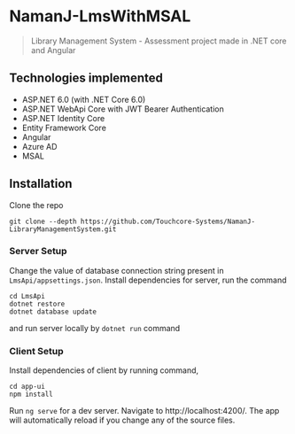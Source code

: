 # NamanJ-LmsWithMSAL
 > Library Management System - Assessment project made in .NET core and Angular
 
## Technologies implemented
 - ASP.NET 6.0 (with .NET Core 6.0)
 - ASP.NET WebApi Core with JWT Bearer Authentication
 - ASP.NET Identity Core
 - Entity Framework Core
 - Angular
 - Azure AD
 - MSAL

## Installation

Clone the repo

```
git clone --depth https://github.com/Touchcore-Systems/NamanJ-LibraryManagementSystem.git
```

### Server Setup

Change the value of database connection string present in ```LmsApi/appsettings.json```. Install dependencies for server, run the command
```
cd LmsApi
dotnet restore
dotnet database update
```
and run server locally by ``` dotnet run ``` command


### Client Setup

Install dependencies of client by running command,
```
cd app-ui
npm install
```
Run ```ng serve``` for a dev server. Navigate to http://localhost:4200/. The app will automatically reload if you change any of the source files.

